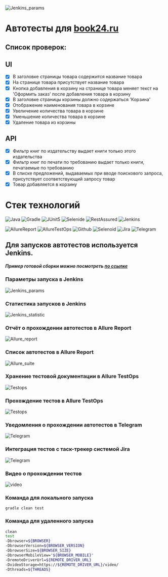 ![Jenkins_params](readmeImages/book24_logo.png)
# Автотесты для [book24.ru](https://book24.ru)
## Cписок проверок:

## UI

- [x] В заголовке страницы товара содержится название товара
- [x] На странице товара присутствует название товара
- [x] Кнопка добавления в корзину на странице товара меняет текст на 'Оформить заказ' после добавления товара в корзину
- [x] В заголовке страницы корзины должно содержаться 'Корзина'
- [x] Отображение наименования товара в корзине
- [x] Увеличение количества товара в корзине
- [x] Уменьшение количества товара в корзине
- [x] Удаление товара из корзины

## API

- [x] Фильтр книг по издательству выдает книги только этого издательства
- [x] Фильтр книг по печати по требованию выдает только книги, печатаемые по требованию
- [x] В списке предложений, выдаваемых при вводе поискового запроса, присутствует соответствующий запросу товар
- [x] Товар добавляется в корзину

# Стек технологий
![Java](readmeImages/Java.png)
![Gradle](readmeImages/Gradle.png)
![JUnit5](readmeImages/JUnit5.png)
![Selenide](readmeImages/Selenide.png)
![RestAssured](readmeImages/RestAssured.png)
![Jenkins](readmeImages/Jenkins.png)

![AllureReport](readmeImages/AllureReport.png)
![AllureTestOps](readmeImages/AllureTestOps.png)
![Github](readmeImages/Github.png)
![Selenoid](readmeImages/Selenoid.png)
![Jira](readmeImages/Jira.png)
![Telegram](readmeImages/Telegram.png)


## Для запусков автотестов используется Jenkins.

##### Пример готовой сборки можно посмотреть [по ссылке](https://jenkins.autotests.cloud/job/09-Julia_Zvereva-lesson23/)

### Параметры запуска в Jenkins
![Jenkins_params](readmeImages/Jenkins_params.png)

### Статистика запусков в Jenkins
![Jenkins_statistic](readmeImages/Jenkins_statistic.png)

### Отчёт о прохождении автотестов в Allure Report
![Allure_report](readmeImages/Allure_report.png)

### Список автотестов в Allure Report
![Allure_suite](readmeImages/Allure_suite.png)

### Хранение тестовой документации в Allure TestOps
![Testops](readmeImages/Allure_testops_cases.png)

### Прохождение тестов в Allure TestOps
![Testops](readmeImages/Testops_launch.png)

### Уведомления о прохождении автотестов в Telegram
![Telegram](readmeImages/book24_telegram_report.png)

### Интеграция тестов c таск-трекер системой Jira
![Telegram](readmeImages/jira_issue.png)

### Видео о прохождении тестов
![video](readmeImages/video.gif)

### Команда для локального запуска
```
gradle clean test
```

### Команда для удаленного запуска
```bash
clean
test
-Dbrowser=${BROWSER}
-DbrowserVersion=${BROWSER_VERSION}
-DbrowserSize=${BROWSER_SIZE}
-DbrowserMobileView="${BROWSER_MOBILE}"
-DremoteDriverUrl=${REMOTE_DRIVER_URL}
-DvideoStorage=https://${REMOTE_DRIVER_URL}/video/
-Dthreads=${THREADS}
```
